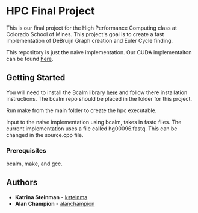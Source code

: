 # HPC Final Project

This is our final project for the High Performance Computing class at Colorado School of Mines. This project's goal is to create a fast implementation of DeBruijn Graph creation and Euler Cycle finding. 

This repository is just the naive implementation. Our CUDA implementaiton can be found [here](https://github.com/alanchampion/DeBruijn-is-a-Shoein). 

## Getting Started

You will need to install the Bcalm library [here](https://github.com/GATB/bcalm) and follow there installation instructions. The bcalm repo should be placed in the folder for this project. 

Run make from the main folder to create the hpc executable. 

Input to the naive implementation using bcalm, takes in fastq files. The current implementation uses a file called hg00096.fastq. This can be changed in the source.cpp file. 

### Prerequisites

bcalm, make, and gcc. 

## Authors

* **Katrina Steinman** - [ksteinma](https://github.com/ksteinma)
* **Alan Champion** - [alanchampion](https://github.com/alanchampion)
